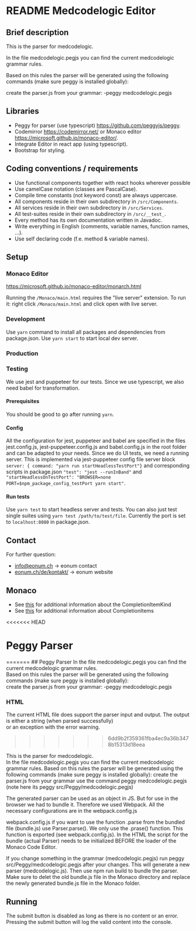 # README Medcodelogic Editor

## Brief description
This is the parser for medcodelogic.

In the file medcodelogic.pegjs you can find the current medcodelogic grammar rules.

Based on this rules the parser will be generated using the following commands (make sure peggy is installed globally):

create the parser.js from your grammar: -peggy medcodelogic.pegjs <br>


## Libraries
- Peggy for parser (use typescript) https://github.com/peggyjs/peggy.
- Codemirror https://codemirror.net/ or Monaco editor https://microsoft.github.io/monaco-editor/.
- Integrate Editor in react app (using typescript).
- Bootstrap for styling.

## Coding conventions / requirements
- Use functional components together with react hooks wherever possible
- Use camelCase notation (classes are PascalCase).
- Compile time constants (not keyword const) are always uppercase.
- All components reside in their own subdirectory in `/src/Components`.
- All services reside in their own subdirectory in `/src/Services`.
- All test-suites reside in their own subdirectory in `/src/__test_`.
- Every method has its own documentation written in Javadoc.
- Write everything in English (comments, variable names, function names, ...).
- Use self declaring code (f.e. method & variable names). 

## Setup
### Monaco Editor
https://microsoft.github.io/monaco-editor/monarch.html

Running the `/Monaco/main.html` requires the "live server" extension.
To run it: right click `/Monaco/main.html` and click open with live server.

### Development
Use `yarn` command to install all packages and dependencies from package.json.
Use `yarn start` to start local dev server.
### Production

### Testing
We use jest and puppeteer for our tests. Since we use typescript, we also need babel for transformation.
#### Prerequisites
You should be good to go after running `yarn`.
#### Config
All the configuration for jest, puppeteer and babel are specified in the  files jest.config.js, jest-puppeteer.config.js
and babel.config.js in the root folder and can be adapted to your needs. Since we do UI tests, we need a running server.
This is implemented via jest-puppeteer config file server block `server: { command: "yarn run startHeadlessTestPort"}` and
corresponding scripts in package.json
`"test": "jest --runInBand"` and `"startHeadlessOnTestPort": "BROWSER=none PORT=$npm_package_config_testPort yarn start"`.
#### Run tests
Use `yarn test` to start headless server and tests. You can also just test single suites using
`yarn test /path/to/test/file`. Currently the port is set to `localhost:8080` in package.json.

## Contact
For further question: 
- [info@eonum.ch](info@eonum.ch) -> eonum contact
- [eonum.ch/de/kontakt/](https://eonum.ch/de/kontakt/) -> eonum website

## Monaco
- See [this](https://microsoft.github.io/monaco-editor/typedoc/enums/languages.CompletionItemKind.html) for additional information about the CompletionItemKind
- See [this](https://microsoft.github.io/monaco-editor/typedoc/interfaces/languages.CompletionItem.html#documentation) for additional information about CompletionItems

<<<<<<< HEAD
<h1>Peggy Parser</h1>
=======
## Peggy Parser
In the file medcodelogic.pegjs you can find the current medcodelogic grammar rules.
<br>
Based on this rules the parser will be generated using the following commands (make sure peggy is installed globally):
<br>
create the parser.js from your grammar: -peggy medcodelogic.pegjs <br>

<h3>HTML</h3>

The current HTML file does support the parser input and output. The output is either a string (when parsed successfully)<br>
or an exception with the error warning.
>>>>>>> 6dd9b2f359361fba4ec9a36b3478b15313d18eea

This is the parser for medcodelogic.<br>
In the file medcodelogic.pegjs you can find the current medcodelogic grammar rules.
Based on this rules the parser will be generated using the following commands (make sure peggy is installed globally):
create the parser.js from your grammar use the command peggy medcodelogic.pegjs (note here its peggy src/Peggy/medcodelogic.pegjs)

The generated parser can be used as an object in JS. But for use in the browser we had to bundle it. 
Therefore we used Webpack. All the necessary configurations are in the webpack.config.js

webpack.config.js if you want to use the function .parse from the bundled file (bundle.js) use Parser.parse(). We only use the .prase() function.
This function is exported (see webpack.config.js).
In the HTML the script for the bundle (actual Parser) needs to be initialized BEFORE the loader of the Monaco Code Editor.

If you change something in the grammar (medcodelogic.pegjs)  run peggy src/Peggy/medcodelogic.pegjs after your changes.
This will generate a new parser (medcodelogic.js). Then use npm run build to bundle the parser. Make sure to delet the old bundle.js file in the Monaco directory and replace the newly generated bundle.js file in the Monaco folder.

## Running
The submit button is disabled as long as there is no content or an error. Pressing the submit button will log the valid content into the console.